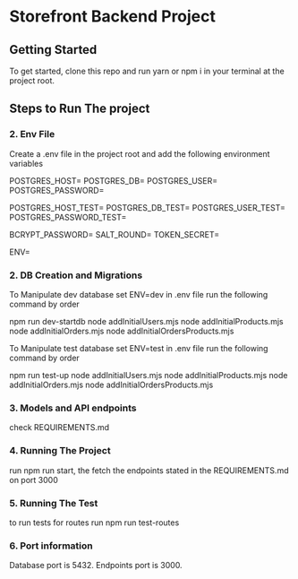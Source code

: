 # Storefront Backend Project

## Getting Started
To get started, clone this repo and run yarn or npm i in your terminal at the project root.

## Steps to Run The project

### 2.  Env File
Create a .env file in the project root and add the following environment variables

POSTGRES_HOST=
POSTGRES_DB=
POSTGRES_USER=
POSTGRES_PASSWORD=

POSTGRES_HOST_TEST=
POSTGRES_DB_TEST=
POSTGRES_USER_TEST=
POSTGRES_PASSWORD_TEST=

BCRYPT_PASSWORD=
SALT_ROUND=
TOKEN_SECRET=

ENV=

### 2.  DB Creation and Migrations

To Manipulate dev database set ENV=dev in .env file run the following command by order

npm run dev-startdb
node addInitialUsers.mjs
node addInitialProducts.mjs
node addInitialOrders.mjs
node addInitialOrdersProducts.mjs

To Manipulate test database set ENV=test in .env file run the following command by order

npm run test-up 
node addInitialUsers.mjs
node addInitialProducts.mjs
node addInitialOrders.mjs
node addInitialOrdersProducts.mjs

### 3. Models and API endpoints

check REQUIREMENTS.md

### 4. Running The Project

run npm run start, the fetch the endpoints stated in the REQUIREMENTS.md on port 3000

### 5. Running The Test

to run tests for routes run npm run test-routes

### 6. Port information

Database port is 5432. 
Endpoints port is 3000. 
